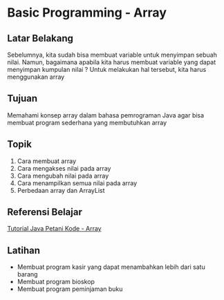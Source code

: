 # Basic Programming - Array

## Latar Belakang

Sebelumnya, kita sudah bisa membuat variable untuk menyimpan sebuah nilai. Namun, bagaimana apabila kita harus membuat variable yang dapat menyimpan kumpulan nilai ? Untuk melakukan hal tersebut, kita harus menggunakan array

## Tujuan

Memahami konsep array dalam bahasa pemrograman Java agar bisa membuat program sederhana yang membutuhkan array

## Topik

1. Cara membuat array
2. Cara mengakses nilai pada array
3. Cara mengubah nilai pada array
4. Cara menampilkan semua nilai pada array
5. Perbedaan array dan ArrayList

## Referensi Belajar

[Tutorial Java Petani Kode - Array](https://www.petanikode.com/java-array/)

## Latihan

- Membuat program kasir yang dapat menambahkan lebih dari satu barang
- Membuat program bioskop
- Membuat program peminjaman buku
